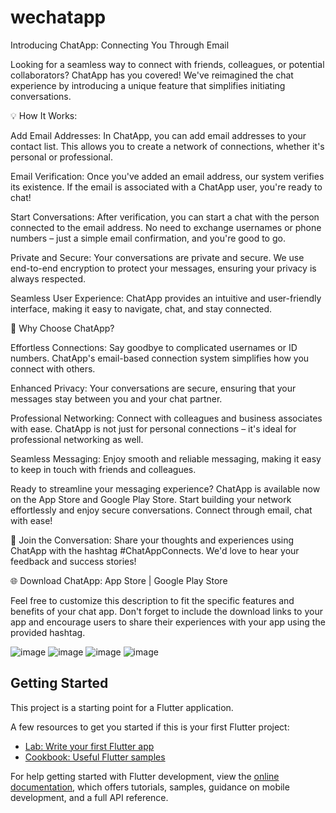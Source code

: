 # wechatapp

 Introducing ChatApp: Connecting You Through Email

Looking for a seamless way to connect with friends, colleagues, or potential collaborators? ChatApp has you covered! We've reimagined the chat experience by introducing a unique feature that simplifies initiating conversations.

💡 How It Works:

Add Email Addresses: In ChatApp, you can add email addresses to your contact list. This allows you to create a network of connections, whether it's personal or professional.

Email Verification: Once you've added an email address, our system verifies its existence. If the email is associated with a ChatApp user, you're ready to chat!

Start Conversations: After verification, you can start a chat with the person connected to the email address. No need to exchange usernames or phone numbers – just a simple email confirmation, and you're good to go.

Private and Secure: Your conversations are private and secure. We use end-to-end encryption to protect your messages, ensuring your privacy is always respected.

Seamless User Experience: ChatApp provides an intuitive and user-friendly interface, making it easy to navigate, chat, and stay connected.

🚀 Why Choose ChatApp?

Effortless Connections: Say goodbye to complicated usernames or ID numbers. ChatApp's email-based connection system simplifies how you connect with others.

Enhanced Privacy: Your conversations are secure, ensuring that your messages stay between you and your chat partner.

Professional Networking: Connect with colleagues and business associates with ease. ChatApp is not just for personal connections – it's ideal for professional networking as well.

Seamless Messaging: Enjoy smooth and reliable messaging, making it easy to keep in touch with friends and colleagues.

Ready to streamline your messaging experience? ChatApp is available now on the App Store and Google Play Store. Start building your network effortlessly and enjoy secure conversations. Connect through email, chat with ease!

📢 Join the Conversation: Share your thoughts and experiences using ChatApp with the hashtag #ChatAppConnects. We'd love to hear your feedback and success stories!

🌐 Download ChatApp: App Store | Google Play Store

Feel free to customize this description to fit the specific features and benefits of your chat app. Don't forget to include the download links to your app and encourage users to share their experiences with your app using the provided hashtag.

![image](https://github.com/usama08/chatapp/assets/81589519/bb1b8cc0-914b-4f4f-b90a-8455c1739851)
![image](https://github.com/usama08/chatapp/assets/81589519/eb4386b2-de34-4e91-a3b0-0b1bc7ee60fd)
![image](https://github.com/usama08/chatapp/assets/81589519/82d9c89d-7958-43bd-87ce-fc7940ee1191)
![image](https://github.com/usama08/chatapp/assets/81589519/cdfcbee1-5bf3-4fe2-b814-c089cf59a9b2)


## Getting Started

This project is a starting point for a Flutter application.

A few resources to get you started if this is your first Flutter project:

- [Lab: Write your first Flutter app](https://docs.flutter.dev/get-started/codelab)
- [Cookbook: Useful Flutter samples](https://docs.flutter.dev/cookbook)

For help getting started with Flutter development, view the
[online documentation](https://docs.flutter.dev/), which offers tutorials,
samples, guidance on mobile development, and a full API reference.
